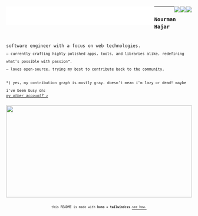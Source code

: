 <p>
<a href="https://nourman.com" target="_blank">
  <img align="left" src="./svg/link(text=nourman.com)(delay=0.3).svg"/>
</a>

<a href="https://linkedin.com/in/nourmanhajar" target="_blank">
  <img align="left" src="./svg/link(text=linkedin)(delay=0.6).svg"/>
</a>

<a href="https://noshon.vercel.app" target="_blank">
  <picture>
    <source media="(min-width: 958px)" srcset="./svg/link(text=noshon)(delay=1.5).svg"/>
    <img align="right" src="data:image/gif;base64,R0lGODlhAQABAAD/ACwAAAAAAQABAAACADs="/>
  </picture>
</a>

<a href="https://ziyo.nourman.com" target="_blank">
  <picture>
    <source media="(min-width: 838px)" srcset="./svg/link(text=ziyo)(delay=1.2).svg"/>
    <img align="right" src="data:image/gif;base64,R0lGODlhAQABAAD/ACwAAAAAAQABAAACADs="/>
  </picture>
</a>

<a href="https://carakan.js.org" target="_blank">
  <picture>
    <source media="(min-width: 788px)" srcset="./svg/link(text=carakan.js)(delay=0.9).svg"/>
    <img align="right" src="data:image/gif;base64,R0lGODlhAQABAAD/ACwAAAAAAQABAAACADs="/>
  </picture>
</a>

<hr/>
</p>

<p align="left">
<h3><code><b>Nourman Hajar</b></code></h3>
<br/>
<code>software engineer with a focus on web technologies.</code>
<br/>
​<sub><code>‒ currently crafting highly polished apps, tools, and libraries alike, redefining what's possible with passion™️.</code></sub>
<br/>​
​​<sub><code>‒ loves open-source. trying my best to contribute back to the community.</code></sub>
<br/>
<br/>
​<sub><code>*) yes, my contribution graph is mostly gray. doesn't mean i'm lazy or dead! maybe i've been busy on:
</code></sub>
​<sup>
<code><i><a href="https://github.com/nourmanhajar">my other account? ↗</a></i></code>
</sup>

</p>

<a href="https://github.com/masnormen">
<img src="./svg/footer(delay=0.3).svg" width="100%" height="250" />
</a>
<br/>
<p align="center">
<code><sup><sub>this README is made with <b>hono + tailwindcss</b>.</code></sub></sup><code><a href="https://github.com/masnormen/masnormen"><sup><sub>see how.</sub></sup></a></code>

</p>
